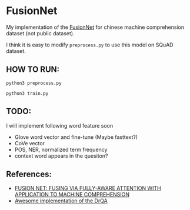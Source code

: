 # FusionNet

My implementation of the [FusionNet](https://openreview.net/pdf?id=BJIgi_eCZ) for chinese machine comprehension dataset (not public dataset).

I think it is easy to modify `preprocess.py` to use this model on SQuAD dataset.

## HOW TO RUN:

`python3 preprocess.py`

`python3 train.py`

## TODO:
I will implement following word feature soon
- Glove word vector and fine-tune (Maybe fasttext?)
- CoVe vector
- POS, NER, normalized term frequency
- context word appears in the quesiton?

## References:
- [FUSION NET: FUSING VIA FULLY-AWARE ATTENTION WITH APPLICATION TO MACHINE COMPREHENSION](https://openreview.net/pdf?id=BJIgi_eCZ)
- [Awesome implementation of the DrQA](https://github.com/facebookresearch/DrQA)